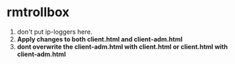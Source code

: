 # rmtrollbox
1) don't put ip-loggers here.
2) **Apply changes to both client.html and client-adm.html**
3) **dont overwrite the client-adm.html with client.html or client.html with client-adm.html**
